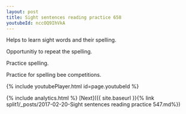 ```yaml
---
layout: post
title: Sight sentences reading practice 658
youtubeId: nccOQ9IhVkA
---
```

 
 
Helps to learn sight words and their spelling.

Opportunitiy to repeat the spelling. 

Practice spelling. 
 
Practice for spelling bee competitions. 
 
{% include youtubePlayer.html id=page.youtubeId %}
 
 
{% include analytics.html %} 
[Next]({{ site.baseurl }}{% link  split1/_posts/2017-02-20-Sight sentences reading practice 547.md%})
 

